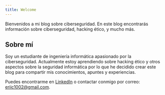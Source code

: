 ```yaml
---
title: Welcome
---
```


Bienvenidos a mi blog sobre ciberseguridad. En este blog encontrarás información sobre ciberseguridad, hacking ético, y mucho más.
## Sobre mí

Soy un estudiante de ingeniería informática apasionado por la ciberseguridad. Actualmente estoy aprendiendo sobre hacking ético y otros aspectos sobre la seguridad informática por lo que he decidido crear este blog para compartir mis conocimientos, apuntes y experiencias.

Puedes encontrarme en [LinkedIn](https://www.linkedin.com/in/eric-ferreira-08792326a/) o contactar conmigo por correo: eriic1002@gmail.com.
